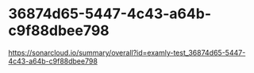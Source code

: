 # 36874d65-5447-4c43-a64b-c9f88dbee798
https://sonarcloud.io/summary/overall?id=examly-test_36874d65-5447-4c43-a64b-c9f88dbee798
